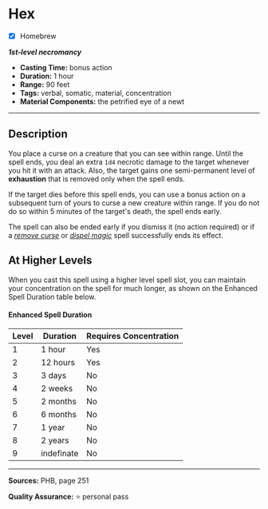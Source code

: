 # Hex
- [x] Homebrew

***1st-level necromancy***
- **Casting Time:** bonus action
- **Duration:** 1 hour
- **Range:** 90 feet
- **Tags:** verbal, somatic, material, concentration
- **Material Components:** the petrified eye of a newt

---

## Description
You place a curse on a creature that you can see within range.
Until the spell ends, you deal an extra `1d4` necrotic damage to the target whenever you hit it with an attack.
Also, the target gains one semi-permanent level of **exhaustion** that is removed only when the spell ends.

If the target dies before this spell ends, you can use a bonus action on a subsequent turn of yours to curse a new creature within range.
If you do not do so within 5 minutes of the target's death, the spell ends early.

The spell can also be ended early if you dismiss it (no action required) or if a [*remove curse*](../level-3/remove-curse.md) or [*dispel magic*](../level-3/dispel-magic.md) spell successfully ends its effect.

## At Higher Levels
When you cast this spell using a higher level spell slot, you can maintain your concentration on the spell for much longer, as shown on the Enhanced Spell Duration table below.

#### Enhanced Spell Duration
| Level | Duration   | Requires Concentration |
|-------|------------|------------------------|
| 1     | 1 hour     | Yes                    |
| 2     | 12 hours   | Yes                    |
| 3     | 3 days     | No                     |
| 4     | 2 weeks    | No                     |
| 5     | 2 months   | No                     |
| 6     | 6 months   | No                     |
| 7     | 1 year     | No                     |
| 8     | 2 years    | No                     |
| 9     | indefinate | No                     |

---

**Sources:** PHB, page 251

**Quality Assurance:** :star: personal pass
